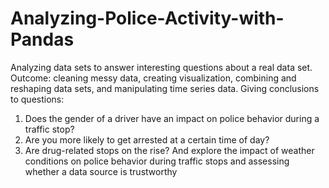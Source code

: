 # Analyzing-Police-Activity-with-Pandas
Analyzing data sets to answer interesting questions about a real data set.
Outcome: cleaning messy data, creating visualization, combining and reshaping data sets, and manipulating time series data. Giving conclusions to questions:
1. Does the gender of a driver have an impact on police behavior during a traffic stop?
2. Are you more likely to get arrested at a certain time of day?
3. Are drug-related stops on the rise?
And explore the impact of weather conditions on police behavior during traffic stops and assessing whether a data source is trustworthy
